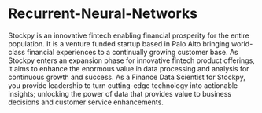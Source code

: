 # Recurrent-Neural-Networks

Stockpy is an innovative fintech enabling financial prosperity for the entire population. It is a venture funded startup based in Palo Alto bringing world-class financial experiences to a continually growing customer base. As Stockpy enters an expansion phase for innovative fintech product offerings, it aims to enhance the enormous value in data processing and analysis for continuous growth and success.
As a Finance Data Scientist for Stockpy, you provide leadership to turn cutting-edge technology into actionable insights; unlocking the power of data that provides value to business decisions and customer service enhancements.
